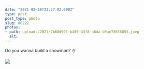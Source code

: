 ```yaml
---
date: "2021-02-16T23:57:02.000Z"
type: post 
post_type: photo
slug: 86222
photos: 
- path: uploads/2021/7b68d991-b450-43f8-a8da-b0ae78636055.jpeg
  alt: 
---
```

Do you wanna build a snowman? ☃️


![](/uploads/2021/7b68d991-b450-43f8-a8da-b0ae78636055.jpeg)
